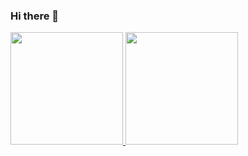 ### Hi there 👋

<!--
**Boifuba/Boifuba** is a ✨ _special_ ✨ repository because its `README.md` (this file) appears on your GitHub profile.

Here are some ideas to get you started:

- 🔭 I’m currently working on ...
- 🌱 I’m currently learning ...
- 👯 I’m looking to collaborate on ...
- 🤔 I’m looking for help with ...
- 💬 Ask me about ...
- 📫 How to reach me: ...
- 😄 Pronouns: ...
- ⚡ Fun fact: ...
-->


<div>
<a href="https://github.com/Boifuba">
<img height="180em" src="https://github-readme-stats.vercel.app/api/top-langs/?username=Boifuba&layout=compact&langs_count=7&theme=dracula"/>
<img height="180em" src="https://github-readme-stats.vercel.app/api?username=Boifuba&show_icons=true&theme=dracula&include_all_commits=true&count_private=true"/>
</div>
